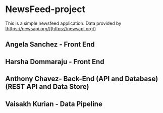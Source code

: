 # NewsFeed-project

This is a simple newsfeed application.
Data provided by [https://newsapi.org/](https://newsapi.org/)
   

## Angela Sanchez - Front End
## Harsha Dommaraju - Front End
## Anthony Chavez- Back-End (API and Database) (REST API and Data Store)
## Vaisakh Kurian - Data Pipeline




